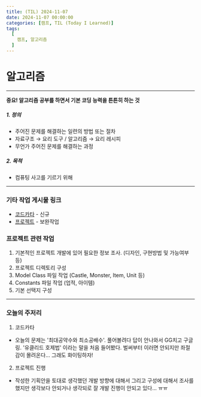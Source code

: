 ```yaml
---
title: (TIL) 2024-11-07
date: 2024-11-07 00:00:00
categories: [캠프, TIL (Today I Learned)]
tags:
  [
    캠프, 알고리즘
  ]
---
```


# 알고리즘
---

**중요! 알고리즘 공부를 하면서 기본 코딩 능력을 튼튼히 하는 것**

##### 1. 정의
- 주어진 문제를 해결하는 일련의 방법 또는 절차  
- 자료구조 → 요리 도구 / 알고리즘 → 요리 레시피  
- 무언가 주어진 문제를 해결하는 과정  

##### 2. 목적 
- 컴퓨팅 사고를 기르기 위해

---
### 기타 작업 게시물 링크
- [코드카타](https://daltube.github.io/posts/kata1/) - 신규     
- [프로젝트](https://daltube.github.io/posts/Roguelike/) - 보완작업  

### 프로젝트 관련 작업
1. 기본적인 프로젝트 개발에 있어 필요한 정보 조사. (디자인, 구현방법 및 가능여부 등)
2. 프로젝트 디렉토리 구성
3. Model Class 파일 작업 (Castle, Monster, Item, Unit 등)
4. Constants 파일 작업 (업적, 아이템)
5. 기본 선택지 구성

---
### 오늘의 주저리
1. 코드카타
- 오늘의 문제는 '최대공약수와 최소공배수'. 풀어볼려다 답이 안나와서 GG치고 구글링. '유클리드 호제법' 이라는 말을 처음 들어봤다. 벌써부터 이러면 안되지만 좌절감이 몰려온다... 그래도 화이팅하자!

2. 프로젝트 진행
- 작성한 기획안을 토대로 생각했던 개발 방향에 대해서 그리고 구성에 대해서 조사를 했지만 생각보다 안되거나 생각되로 잘 개발 진행이 안되고 있다... ㅠㅠ 
  


